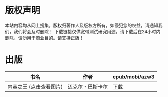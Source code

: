 # 版权声明

本站内容均从网上搜集，版权归著作人及版权方所有，如侵犯您的权益，请通知我们，我们将会及时删除！ 下载链接仅供宽带测试研究用途，请下载后在24小时内删除，请勿用于商业目的。请支持正版！

# 出版

| 书名 | 作者 | epub/mobi/azw3 |
| --- | --- | --- |
| [内容之王 (点击查看图片)](https://www.dushupai.com/attachment/2024/06/08/51f9c6f15406b9d8.jpg) | 迈克尔・巴斯卡尔 | [下载](https://url89.ctfile.com/f/31084289-1357044808-3d7309?p=8866) |
